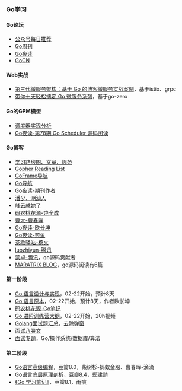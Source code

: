### Go学习

#### Go论坛
* [公众号每日推荐](https://studygolang.com/go/godaily)
* [Go周刊](https://studygolang.com/go/weekly)
* [Go夜读](https://talkgo.org/latest)
* [GoCN](https://gocn.vip/topics)

#### Web实战
* [第三代微服务架构：基于 Go 的博客微服务实战案例](https://learnku.com/articles/64204)，基于istio、grpc
* [带你十天轻松搞定 Go 微服务系列](https://learnku.com/articles/64566)，基于go-zero

#### Go的GPM模型
* [调度器实现分析](https://learn.gocn.vip/column/18/doc/67)
* [Go夜读-第78期 Go Scheduler 源码阅读](https://talkgo.org/t/topic/97)

#### Go博客
* [学习路线图、文章、规范](https://github.com/yongxinz/gopher)
* [Gopher Reading List](https://github.com/qichengzx/gopher-reading-list-zh_CN)
* [GoFrame导航](https://goframe.org/pages/viewpage.action?pageId=3672756)
* [Go导航](https://www.topgoer.cn/navigation)
* [Go夜读-期刊作者](https://github.com/talkgo/night/)
* [潘少、潮汕人](https://strikefreedom.top/reading-list)
* [峰云就她了](http://xiaorui.cc/)
* [码农桃花源-饶全成](https://www.qcrao.com/)
* [曹大-曹春晖](https://xargin.com/readings/)
* [Go夜读-欧长坤](https://blog.changkun.de/)
* [Go夜读-煎鱼](https://eddycjy.com/posts/)
* [茶歇驿站-杨文](https://maiyang.me/)
* [luozhiyun-腾讯](https://www.luozhiyun.com/)
* [蒙卓-腾讯](https://mzh.io/)，go源码贡献者
* [MARATRIX BLOG](https://maratrix.cn/)，go源码阅读有6篇

#### 第一阶段
* [Go 语言设计与实现](https://draveness.me/golang/)，02-22开始，预计8天
* [Go 语言原本](https://golang.design/under-the-hood/)，02-22开始，预计8天，作者欧长坤
* [码农桃花源-Go笔记](https://golang.design/go-questions)
* [Go 进阶训练营大纲](https://shimo.im/docs/vX9YgCchV3XwgYTH/read)，02-22开始，20h视频
* [Golang面试题汇总](https://www.golangroadmap.com/interview/books/questions/golang/)，[去除弹窗](javascript:document.getElementsByClassName%28'v-dialog-container'%29[0].remove%28%29;)
* [面试八股文](https://www.topgoer.cn/docs/gomianshiti/gomianshiti-1dd225t6esqld)
* [面试专题](https://bytemode.github.io/interview/)，Go/操作系统/数据库/算法

#### 第二阶段
* [Go语言高级编程](https://book.douban.com/subject/34442131/)，豆瓣8.0，柴树杉-蚂蚁金服、曹春晖-滴滴
* [Go语言底层原理剖析](https://book.douban.com/subject/35556889/)，豆瓣8.4，[郑建勋](https://www.bilibili.com/video/BV1tQ4y1q742/)
* [《Go 学习笔记》](https://github.com/qyuhen/book)，豆瓣8.1，雨痕
